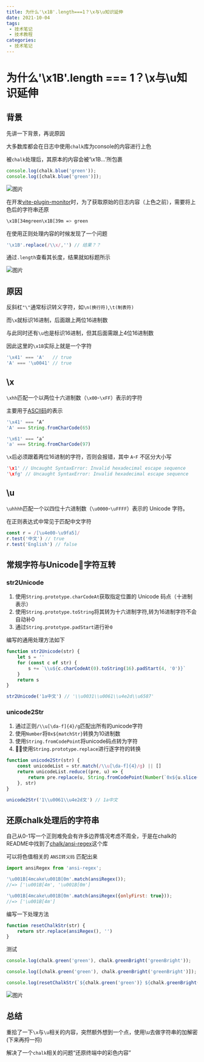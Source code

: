 ```yaml
---
title: 为什么'\x1B'.length===1？\x与\u知识延伸
date: 2021-10-04
tags:
 - 技术笔记
 - 技术教程
categories:
 - 技术笔记
---
```

# 为什么'\x1B'.length === 1？\x与\u知识延伸

## 背景
先讲一下背景，再说原因

大多数库都会在日志中使用`chalk`库为console的内容进行上色

被`chalk`处理后，其原本的内容会被‘\x1B...’所包裹
```js
console.log(chalk.blue('green'));
console.log([chalk.blue('green')]);
```

![图片](https://img.cdn.sugarat.top/mdImg/MTYzMzE1NzQ3MjA5OQ==633157472099)

在开发[vite-plugin-monitor](https://github.com/ATQQ/vite-plugin-monitor)时，为了获取原始的日志内容（上色之前），需要将上色后的字符串还原
```sh
\x1B[34mgreen\x1B[39m => green
```

在使用正则处理内容的时候发现了一个问题
```js
'\x1B'.replace(/\\x/,'') // 结果？？
```

通过`.length`查看其长度，结果就如标题所示

![图片](https://img.cdn.sugarat.top/mdImg/MTYzMzE1ODMwMzk5Ng==633158303996)

## 原因
反斜杠`"\"`通常标识转义字符，如`\n(换行符)`,`\t(制表符)`

而`\x`就标识16进制，后面跟上两位16进制数

与此同时还有`\u`也是标识16进制，但其后面需跟上4位16进制数

因此这里的`\x1B`实际上就是一个字符

```js
'\x41' === 'A'   // true
'A' === '\u0041' // true
```

## \x
`\xhh`匹配一个以两位十六进制数（`\x00`-`\xFF`）表示的字符

主要用于[ASCII码](https://tool.oschina.net/commons?type=4)的表示

```js
'\x41' === ‘A’
'A' === String.fromCharCode(65)

'\x61' === ‘a’
'a' === String.fromCharCode(97)
```
`\x`后必须跟着两位16进制的字符，否则会报错，其中 `A`-`F` 不区分大小写

```js
'\x1' // Uncaught SyntaxError: Invalid hexadecimal escape sequence
'\xfg' // Uncaught SyntaxError: Invalid hexadecimal escape sequence
```

## \u
`\uhhhh`匹配一个以四位十六进制数（`\u0000`-`\uFFFF`）表示的 Unicode 字符。

在正则表达式中常见于匹配中文字符
```js
const r = /[\u4e00-\u9fa5]/
r.test('中文') // true
r.test('English') // false
```

## 常规字符与Unicode字符互转
### str2Unicode
1. 使用`String.prototype.charCodeAt`获取指定位置的 Unicode 码点（十进制表示）
2. 使用`String.prototype.toString`将其转为十六进制字符,转为16进制字符不会自动补0
3. 通过`String.prototype.padStart`进行补`0`

编写的通用处理方法如下
```js
function str2Unicode(str) {
    let s = ''
    for (const c of str) {
        s += `\\u${c.charCodeAt(0).toString(16).padStart(4, '0')}`
    }
    return s
}

str2Unicode('1a中文') // '\\u0031\\u0061\\u4e2d\\u6587'
```

### unicode2Str
1. 通过正则`/\\u[\da-f]{4}/g`匹配出所有的unicode字符
2. 使用`Number`将`0x${matchStr}`转换为10进制数
3. 使用`String.fromCodePoint`将unicode码点转为字符
4. 使用`String.prototype.replace`进行逐字符的转换

```js
function unicode2Str(str) {
    const unicodeList = str.match(/\\u[\da-f]{4}/g) || []
    return unicodeList.reduce((pre, u) => {
        return pre.replace(u, String.fromCodePoint(Number(`0x${u.slice(2)}`)))
    }, str)
}

unicode2Str('1\\u0061\\u4e2d文') // 1a中文
```

## 还原chalk处理后的字符串
自己从0-1写一个正则难免会有许多边界情况考虑不周全，于是在chalk的README中找到了[chalk/ansi-regex](https://github.com/chalk/ansi-regex)这个库

可以将色值相关的 `ANSI转义码` 匹配出来
```js
import ansiRegex from 'ansi-regex';

'\u001B[4mcake\u001B[0m'.match(ansiRegex());
//=> ['\u001B[4m', '\u001B[0m']

'\u001B[4mcake\u001B[0m'.match(ansiRegex({onlyFirst: true}));
//=> ['\u001B[4m']
```
编写一下处理方法

```js
function resetChalkStr(str) {
    return str.replace(ansiRegex(), '')
}
```
测试
```js
console.log(chalk.green('green'), chalk.greenBright('greenBright'));

console.log([chalk.green('green'), chalk.greenBright('greenBright')]);

console.log(resetChalkStr(`${chalk.green('green')} ${chalk.greenBright('greenBright')}`));
```

![图片](https://img.cdn.sugarat.top/mdImg/MTYzMzMzMzExNzEzOA==633333117138)

## 总结
重拾了一下`\x`与`\u`相关的内容，突然额外想到一个点，使用\u去做字符串的加解密(下来再捋一捋)

解决了一个`chalk`相关的问题“还原终端中的彩色内容”

<comment/>